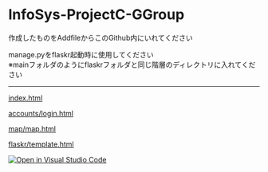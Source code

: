 # InfoSys-ProjectC-GGroup

作成したものをAddfileからこのGithub内にいれてください


manage.pyをflaskr起動時に使用してください</br>
※mainフォルダのようにflaskrフォルダと同じ階層のディレクトリに入れてください


----------------------

[index.html](https://c2p31047.github.io/InfoSys-ProjectC-GGroup/)

[accounts/login.html](https://c2p31047.github.io/InfoSys-ProjectC-GGroup/accounts/login.html)

[map/map.html](https://c2p31047.github.io/InfoSys-ProjectC-GGroup/map/map.html)


[flaskr/template.html](https://c2p31047.github.io/InfoSys-ProjectC-GGroup/main/flaskr/templates/index.html)












[![Open in Visual Studio Code](https://open.vscode.dev/badges/open-in-vscode.svg)](https://vscode.dev/github.com/c2p31047/InfoSys-ProjectB-GGroup/)
